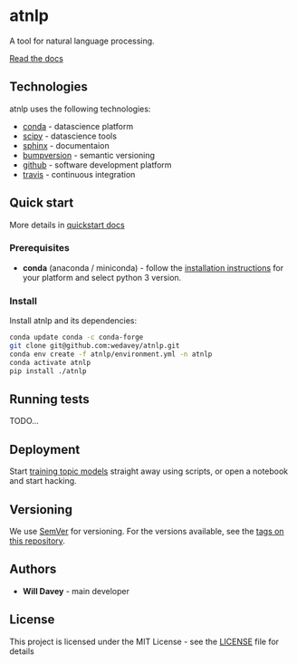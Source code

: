 # atnlp


A tool for natural language processing.

[Read the docs](https://wedavey.github.io/atnlp/)

## Technologies

atnlp uses the following technologies: 

- [conda](https://www.anaconda.com/) - datascience platform 
- [scipy](https://www.scipy.org/) - datascience tools
- [sphinx](http://www.sphinx-doc.org/en/master/) - documentaion
- [bumpversion](https://github.com/peritus/bumpversion) - semantic versioning 
- [github](https://github.com/) - software development platform 
- [travis](https://travis-ci.org/wedavey/atnlp) - continuous integration 
 


## Quick start
More details in [quickstart docs](https://wedavey.github.io/atnlp/quickstart.html)

### Prerequisites 

- **conda** (anaconda / miniconda) - follow the 
[installation instructions](https://conda.io/docs/user-guide/install/index.html) 
for your platform and select python 3 version.


### Install 
 
Install atnlp and its dependencies: 
```bash
conda update conda -c conda-forge
git clone git@github.com:wedavey/atnlp.git
conda env create -f atnlp/environment.yml -n atnlp
conda activate atnlp
pip install ./atnlp
```

## Running tests

TODO...


## Deployment 

Start [training topic models](https://wedavey.github.io/atnlp/topiclabel.html) straight away using scripts, or open a notebook and start hacking.


## Versioning

We use [SemVer](https://semver.org/) for versioning. For the versions available, see the [tags on this repository](https://github.com/wedavey/atnlp/tags). 

## Authors

- **Will Davey** - main developer

## License

This project is licensed under the MIT License - see the [LICENSE](LICENSE) file for details
